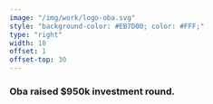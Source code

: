 ```yaml
---
image: "/img/work/logo-oba.svg"
style: "background-color: #EB7D00; color: #FFF;"
type: "right"
width: 10
offset: 1
offset-top: 30
---
```

### Oba raised $950k investment round.
